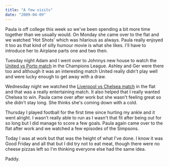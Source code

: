 ```yaml
---
title: "A few visits"
date: "2009-04-09"
---
```

Paula is off college this week so we've been spending a bit more time together than we usually would. On Monday she came over to the flat and we watched 'Hot Shots' which was hilarious as always. Paula really enjoyed it too as that kind of silly humour movie is what she likes. I'll have to introduce her to Airplane parts one and two then.

Tuesday night Adam and I went over to Johnnys new house to watch the [United vs Porto match](http://www.rte.ie/sport/soccer/2009/0407/manunited_porto.html) in the Champions League. Ashley and Ger were there too and although it was an interesting match United really didn't play well and were lucky enough to get away with a draw.

Wednesday night we watched the [Liverpool vs Chelsea match](http://www.rte.ie/sport/soccer/2009/0408/liverpoolfc_chelsea.html) in the flat and that was a really entertaining match. It also helped that I really wanted Chelsea to win. Paula came over after work but she wasn't feeling great so she didn't stay long. She thinks she's coming down with a cold.

Thursday I played football for the first time since hurting my ankle and it went alright. I wasn't really able to run as I wasn't that fit after being out for so long but I did manage to score a few goals. Paula again came over to the flat after work and we watched a few episodes of the Simpsons.

Today I was at work but that was the height of what I've done. I know it was Good Friday and all that but I did try not to eat meat, though there were no cheese pizzas left so I'm thinking everyone else had the same idea.

Paddy.